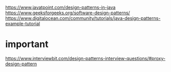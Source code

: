 https://www.javatpoint.com/design-patterns-in-java
https://www.geeksforgeeks.org/software-design-patterns/
https://www.digitalocean.com/community/tutorials/java-design-patterns-example-tutorial

# important
https://www.interviewbit.com/design-patterns-interview-questions/#proxy-design-pattern